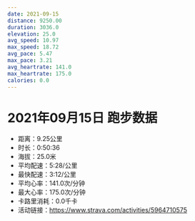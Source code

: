 ```yaml
---
date: 2021-09-15
distance: 9250.00
duration: 3036.0
elevation: 25.0
avg_speed: 10.97
max_speed: 18.72
avg_pace: 5.47
max_pace: 3.21
avg_heartrate: 141.0
max_heartrate: 175.0
calories: 0.0
---
```


# 2021年09月15日 跑步数据

- 距离：9.25公里
- 时长：0:50:36
- 海拔：25.0米
- 平均配速：5:28/公里
- 最快配速：3:12/公里
- 平均心率：141.0次/分钟
- 最大心率：175.0次/分钟
- 卡路里消耗：0.0千卡
- 活动链接：https://www.strava.com/activities/5964710575
